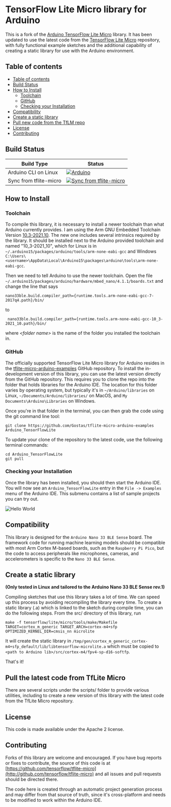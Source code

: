 # TensorFlow Lite Micro library for Arduino

This is a fork of the [Arduino TensorFlow Lite Micro](https://github.com/tensorflow/tflite-micro-arduino-examples) library. It has been updated to use the latest code from the [TensorFlow Lite Micro](github.com/tensorflow/tflite-micro) repository, with fully functional example sketches and the additional capability of creating a static library for use with the Arduino environment.

## Table of contents
<!--ts-->
* [Table of contents](#table-of-contents)
* [Build Status](#build-status)
* [How to Install](#how-to-install)
  * [Toolchain](#toolchain)
  * [GitHub](#github)
  * [Checking your Installation](#checking-your-installation)
* [Compatibility](#compatibility)
* [Create a static library](#create-a-static-library)
* [Pull new code from the TfLM repo](#pull-the-latest-code-from-tflite-micro)
* [License](#license)
* [Contributing](#contributing)
<!--te-->

## Build Status

Build Type          |     Status    |
---------------     | ------------- |
Arduino CLI on Linux  | [![Arduino](https://github.com/tensorflow/tflite-micro-arduino-examples/actions/workflows/ci.yml/badge.svg?event=schedule)](https://github.com/tensorflow/tflite-micro-arduino-examples/actions/workflows/ci.yml)
Sync from tflite-micro  | [![Sync from tflite-micro](https://github.com/tensorflow/tflite-micro-arduino-examples/actions/workflows/sync.yml/badge.svg)](https://github.com/tensorflow/tflite-micro-arduino-examples/actions/workflows/sync.yml)

## How to Install

### Toolchain

To compile this library, it is necessary to install a newer toolchain than what Arduino currently provides. I am using the Arm GNU Embedded Toolchain Version [10.3-2021.10](https://developer.arm.com/downloads/-/gnu-rm). The new one includes several intrinsics required by the library.
It should be installed next to the Arduino provided toolchain and named "10_3-2021_10", which for Linux is in `~/.arduino15/packages/arduino/tools/arm-none-eabi-gcc` and Windows `C:\Users\<username>\AppData\Local\Arduino15\packages\arduino\tools\arm-none-eabi-gcc`.

Then we need to tell Arduino to use the newer toolchain.  Open the file `~/.arduino15/packages/arduino/hardware/mbed_nano/4.1.1/boards.txt` and change the line that says
```
nano33ble.build.compiler_path={runtime.tools.arm-none-eabi-gcc-7-2017q4.path}/bin/
```
to
```
 nano33ble.build.compiler_path={runtime.tools.arm-none-eabi-gcc-10_3-2021_10.path}/bin/
```
where *\<folder name\>* is the name of the folder you installed the toolchain in.

### GitHub

The officially supported TensorFlow Lite Micro library for Arduino resides
in the [tflite-micro-arduino-examples](https://github.com/tensorflow/tflite-micro-arduino-examples)
GitHub repository.
To install the in-development version of this library, you can use the
latest version directly from the GitHub repository. This requires you to clone the
repo into the folder that holds libraries for the Arduino IDE. The location for
this folder varies by operating system, but typically it's in
`~/Arduino/libraries` on Linux, `~/Documents/Arduino/libraries/` on MacOS, and
`My Documents\Arduino\Libraries` on Windows.

Once you're in that folder in the terminal, you can then grab the code using the
git command line tool:

```
git clone https://github.com/Gostas/tflite-micro-arduino-examples Arduino_TensorFlowLite
```

To update your clone of the repository to the latest code, use the following terminal commands:
```
cd Arduino_TensorFlowLite
git pull
```

### Checking your Installation

Once the library has been installed, you should then start the Arduino IDE.
You will now see an `Arduino_TensorFlowLite`
entry in the `File -> Examples` menu of the Arduino IDE. This submenu contains a list
of sample projects you can try out.

![Hello World](docs/hello_world_screenshot.png)

## Compatibility

This library is designed for the `Arduino Nano 33 BLE Sense` board. The framework
code for running machine learning models should be compatible with most Arm Cortex
M-based boards, such as the `Raspberry Pi Pico`, but the code to access peripherals
like microphones, cameras, and accelerometers is specific to the `Nano 33 BLE Sense`.

## Create a static library

**(Only tested in Linux and tailored to the Arduino Nano 33 BLE Sense rev.1)**

Compiling sketches that use this library takes a lot of time. We can speed up this process by avoiding recompiling the library every time. To create a static library (.a) which is linked to the sketch during compile time, you can do the following steps.
From the src/ directory of this library, run
```
make -f tensorflow/lite/micro/tools/make/Makefile TARGET=cortex_m_generic TARGET_ARCH=cortex-m4+sfp OPTIMIZED_KERNEL_DIR=cmsis_nn microlite
```
It will create the static library in `/tmp/gen/cortex_m_generic_cortex-m4+sfp_default/lib/libtensorflow-microlite.a` which must be copied to `<path to Arduino lib>/src/cortex-m4/fpv4-sp-d16-softfp`.

That's it!

## Pull the latest code from TfLite Micro

There are several scripts under the scripts/ folder to provide various utilities, including to create a new version of this library with the latest code from the TfLite Micro repository.

## License

This code is made available under the Apache 2 license.

## Contributing

Forks of this library are welcome and encouraged. If you have bug reports or
fixes to contribute, the source of this code is at [https://github.com/tensorflow/tflite-micro](http://github.com/tensorflow/tflite-micro)
and all issues and pull requests should be directed there.

The code here is created through an automatic project generation process
and may differ from
that source of truth, since it's cross-platform and needs to be modified to
work within the Arduino IDE.
